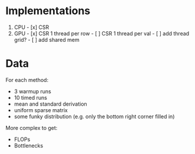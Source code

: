 # Implementations
1. CPU
        - [x] CSR
2. GPU
        - [x] CSR 1 thread per row
        - [ ] CSR 1 thread per val
                - [ ] add thread grid?
        - [ ] add shared mem

# Data
For each method:
- 3 warmup runs
- 10 timed runs
- mean and standard derivation
- uniform sparse matrix
- some funky distribution (e.g. only the bottom right corner filled in)

More complex to get:
- FLOPs
- Bottlenecks
